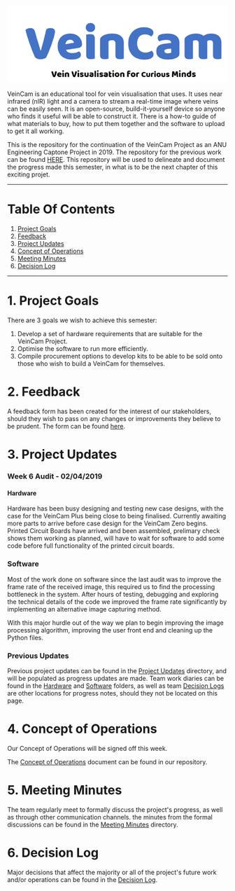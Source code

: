 
![VeinCam](https://github.com/chrisbodger/veincam2019/blob/master/Administration/images/veincam1.png)

VeinCam is an educational tool for vein visualisation that uses. It uses near infrared (nIR) light and a camera to stream a real-time image where veins can be easily seen. It is an open-source, build-it-yourself device so anyone who finds it useful will be able to construct it. There is a how-to guide of what materials to buy, how to put them together and the software to upload to get it all working.

This is the repository for the continuation of the VeinCam Project as an ANU Engineering Captone Project in 2019. The repository for the previous work can be found [HERE](https://www.github.com/chrisbodger/veincam). This repository will be used to delineate and document the progress made this semester, in what is to be the next chapter of this exciting projet. 

---
# Table Of Contents
1. [Project Goals](#1-project-goals)
2. [Feedback](#2-feedback)
3. [Project Updates](#3-project-updates)
4. [Concept of Operations](#4-concept-of-operations)
5. [Meeting Minutes](#5-meeting-minutes)
6. [Decision Log](#6-decision-log)


---
# 1. Project Goals
There are 3 goals we wish to achieve this semester:

1. Develop a set of hardware requirements that are suitable for the VeinCam Project.
2. Optimise the software to run more efficiently.
3. Compile procurement options to develop kits to be able to be sold onto those who wish to build a VeinCam for themselves.

# 2. Feedback
A feedback form has been created for the interest of our stakeholders, should they wish to pass on any changes or improvements they believe to be prudent. The form can be found [here](https://goo.gl/forms/8cw5eWdaOY5C1jBo1).

# 3. Project Updates
### Week 6 Audit - 02/04/2019
#### Hardware
Hardware has been busy designing and testing new case designs, with the case for the VeinCam Plus being close to being finalised. 
Currently awaiting more parts to arrive before case design for the VeinCam Zero begins. 
Printed Circuit Boards have arrived and been assembled, prelimary check shows them working as planned, will have to wait for software to add some code before full functionality of the printed circuit boards. 

### Software

Most of the work done on software since the last audit was to improve the frame rate of the received image, this required us to find the processing bottleneck in the system. After hours of testing, debugging and exploring the technical details of the code we improved the frame rate significantly by implementing an alternative image capturing method.

With this major hurdle out of the way we plan to begin improving the image processing algorithm, improving the user front end and cleaning up the Python files.

### Previous Updates
Previous project updates can be found in the [Project Updates](Administration/Project/Updates) directory, and will be populated as progress updates are made. Team work diaries can be found in the [Hardware](/Hardware/HardwareDiary.md) and [Software](/Software/SoftwareDiary.md) folders, as well as team [Decision Logs](/Administration/Project/Decision-Log.md) are other locations for progress notes, should they not be located on this page.

# 4. Concept of Operations
Our Concept of Operations will be signed off this week.

The [Concept of Operations](Administration/Project/CONOPS.md) document can be found in our repository.

# 5. Meeting Minutes
The team regularly meet to formally discuss the project's progress, as well as through other communication channels. the minutes from the formal discussions can be found in the [Meeting Minutes](Administration/meeting-minutes/) directory.

# 6. Decision Log
Major decisions that affect the majority or all of the project's future work and/or operations can be found in the [Decision Log](Administration/Project/Decision-Log.md/). 

